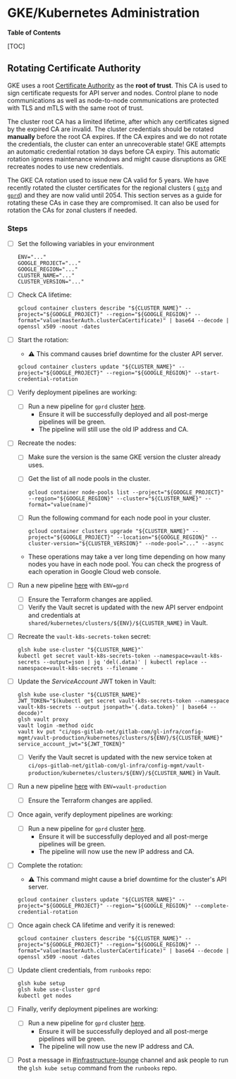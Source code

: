 # GKE/Kubernetes Administration

**Table of Contents**

[TOC]

## Rotating Certificate Authority

GKE uses a root [Certificate Authority](https://kubernetes.io/docs/tasks/tls/managing-tls-in-a-cluster/) as  the **root of trust**.
This CA is used to sign certificate requests for API server and nodes.
Control plane to node communications as well as node-to-node communications are protected with TLS and mTLS with the same root of trust.

The cluster root CA has a limited lifetime, after which any certificates signed by the expired CA are invalid.
The cluster credentials should be rotated **manually** before the root CA expires.
If the CA expires and we do not rotate the credentials, the cluster can enter an unrecoverable state!
GKE attempts an automatic credential rotation `30` days before CA expiry.
This automatic rotation ignores maintenance windows and might cause disruptions as GKE recreates nodes to use new credentials.

The GKE CA rotation used to issue new CA valid for 5 years.
We have recently rotated the cluster certificates for the regional clusters (
[`gstg`](https://gitlab.com/gitlab-com/gl-infra/production/-/issues/17946) and
[`gprd`](https://gitlab.com/gitlab-com/gl-infra/production/-/issues/17947)) and they are now valid until 2054.
This section serves as a guide for rotating these CAs in case they are compromised.
It can also be used for rotation the CAs for zonal clusters if needed.

### Steps

- [ ] Set the following variables in your environment

  ```shell
  ENV="..."
  GOOGLE_PROJECT="..."
  GOOGLE_REGION="..."
  CLUSTER_NAME="..."
  CLUSTER_VERSION="..."
  ```

- [ ] Check CA lifetime:

  ```shell
  gcloud container clusters describe "${CLUSTER_NAME}" --project="${GOOGLE_PROJECT}" --region="${GOOGLE_REGION}" --format="value(masterAuth.clusterCaCertificate)" | base64 --decode | openssl x509 -noout -dates
  ```

- [ ] Start the rotation:
  - :warning: This command causes brief downtime for the cluster API server.

  ```shell
  gcloud container clusters update "${CLUSTER_NAME}" --project="${GOOGLE_PROJECT}" --region="${GOOGLE_REGION}" --start-credential-rotation
  ```

- [ ] Verify deployment pipelines are working:
  - [ ] Run a new pipeline for `gprd` cluster [here](https://ops.gitlab.net/gitlab-com/gl-infra/k8s-workloads/gitlab-helmfiles/-/pipelines).
    - Ensure it will be successfully deployed and all post-merge pipelines will be green.
    - The pipeline will still use the old IP address and CA.

- [ ] Recreate the nodes:
  - [ ] Make sure the version is the same GKE version the cluster already uses.
  - [ ] Get the list of all node pools in the cluster.

    ```shell
    gcloud container node-pools list --project="${GOOGLE_PROJECT}" --region="${GOOGLE_REGION}" --cluster="${CLUSTER_NAME}" --format="value(name)"
    ```

  - [ ] Run the following command for each node pool in your cluster.

    ```shell
    gcloud container clusters upgrade "${CLUSTER_NAME}" --project="${GOOGLE_PROJECT}" --location="${GOOGLE_REGION}" --cluster-version="${CLUSTER_VERSION}" --node-pool="..." --async
    ```

  - These operations may take a ver long time depending on how many nodes you have in each node pool.
    You can check the progress of each operation in Google Cloud web console.

- [ ] Run a new pipeline [here](https://ops.gitlab.net/gitlab-com/gl-infra/config-mgmt/-/pipelines) with `ENV=gprd`
  - [ ] Ensure the Terraform changes are applied.
  - [ ] Verify the Vault secret is updated with the new API server endpoint and credentials at
        `shared/kubernetes/clusters/${ENV}/${CLUSTER_NAME}` in Vault.

- [ ] Recreate the `vault-k8s-secrets-token` secret:

  ```shell
  glsh kube use-cluster "${CLUSTER_NAME}"`
  kubectl get secret vault-k8s-secrets-token --namespace=vault-k8s-secrets --output=json | jq 'del(.data)' | kubectl replace --namespace=vault-k8s-secrets --filename -
  ```

- [ ] Update the *ServiceAccount* JWT token in Vault:

  ```shell
  glsh kube use-cluster "${CLUSTER_NAME}"
  JWT_TOKEN="$(kubectl get secret vault-k8s-secrets-token --namespace vault-k8s-secrets --output jsonpath='{.data.token}' | base64 --decode)"
  glsh vault proxy
  vault login -method oidc
  vault kv put "ci/ops-gitlab-net/gitlab-com/gl-infra/config-mgmt/vault-production/kubernetes/clusters/${ENV}/${CLUSTER_NAME}" service_account_jwt="${JWT_TOKEN}"
  ```

  - [ ] Verify the Vault secret is updated with the new service token at
        `ci/ops-gitlab-net/gitlab-com/gl-infra/config-mgmt/vault-production/kubernetes/clusters/${ENV}/${CLUSTER_NAME}` in Vault.

- [ ] Run a new pipeline [here](https://ops.gitlab.net/gitlab-com/gl-infra/config-mgmt/-/pipelines) with `ENV=vault-production`
  - [ ] Ensure the Terraform changes are applied.

- [ ] Once again, verify deployment pipelines are working:
  - [ ] Run a new pipeline for `gprd` cluster [here](https://ops.gitlab.net/gitlab-com/gl-infra/k8s-workloads/gitlab-helmfiles/-/pipelines).
    - Ensure it will be successfully deployed and all post-merge pipelines will be green.
    - The pipeline will now use the new IP address and CA.

- [ ] Complete the rotation:
  - :warning: This command might cause a brief downtime for the cluster's API server.

  ```shell
  gcloud container clusters update "${CLUSTER_NAME}" --project="${GOOGLE_PROJECT}" --region="${GOOGLE_REGION}" --complete-credential-rotation
  ```

- [ ] Once again check CA lifetime and verify it is renewed:

  ```shell
  gcloud container clusters describe "${CLUSTER_NAME}" --project="${GOOGLE_PROJECT}" --region="${GOOGLE_REGION}" --format="value(masterAuth.clusterCaCertificate)" | base64 --decode | openssl x509 -noout -dates
  ```

- [ ] Update client credentials, from `runbooks` repo:

  ```shell
  glsh kube setup
  glsh kube use-cluster gprd
  kubectl get nodes
  ```

- [ ] Finally, verify deployment pipelines are working:
  - [ ] Run a new pipeline for `gprd` cluster [here](https://ops.gitlab.net/gitlab-com/gl-infra/k8s-workloads/gitlab-helmfiles/-/pipelines).
    - Ensure it will be successfully deployed and all post-merge pipelines will be green.
    - The pipeline will now use the new IP address and CA.

- [ ] Post a message in [#infrastructure-lounge](https://gitlab.enterprise.slack.com/archives/CB3LSMEJV) channel and
      ask people to run the `glsh kube setup` command from the `runbooks` repo.
